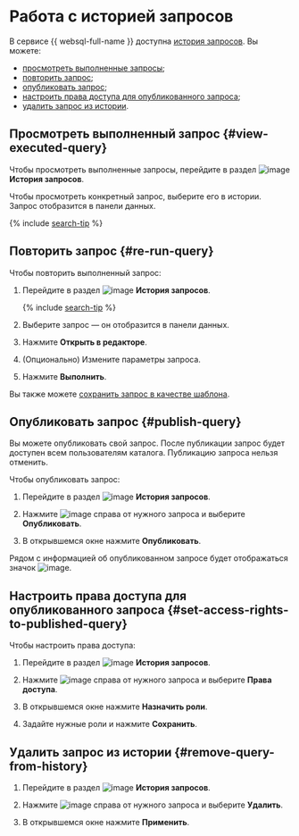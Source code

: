 # Работа с историей запросов

В сервисе {{ websql-full-name }} доступна [история запросов](../concepts/index.md#query-log). Вы можете:
   * [просмотреть выполненные запросы](#view-executed-queries);
   * [повторить запрос](#re-run-query);
   * [опубликовать запрос](#publish-query);
   * [настроить права доступа для опубликованного запроса](#set-access-rights-to-published-query);
   * [удалить запрос из истории](#remove-query-from-history).

## Просмотреть выполненный запрос {#view-executed-query}

Чтобы просмотреть выполненные запросы, перейдите в раздел ![image](../../_assets/console-icons/clock-arrow-rotate-left.svg) **История запросов**. 

Чтобы просмотреть конкретный запрос, выберите его в истории. Запрос отобразится в панели данных.

{% include [search-tip](../../_includes/websql/search-tip.md) %}

## Повторить запрос {#re-run-query}

Чтобы повторить выполненный запрос: 

1. Перейдите в раздел ![image](../../_assets/console-icons/clock-arrow-rotate-left.svg) **История запросов**. 

   {% include [search-tip](../../_includes/websql/search-tip.md) %}

1. Выберите запрос — он отобразится в панели данных.

1. Нажмите **Открыть в редакторе**. 

1. (Опционально) Измените параметры запроса.

1. Нажмите **Выполнить**.

Вы также можете [сохранить запрос в качестве шаблона](templates.md).

## Опубликовать запрос {#publish-query}

Вы можете опубликовать свой запрос. После публикации запрос будет доступен всем пользователям каталога. Публикацию запроса нельзя отменить.

Чтобы опубликовать запрос:

1. Перейдите в раздел ![image](../../_assets/console-icons/clock-arrow-rotate-left.svg) **История запросов**. 

1. Нажмите ![image](../../_assets/console-icons/ellipsis.svg) справа от нужного запроса и выберите **Опубликовать**.

1. В открывшемся окне нажмите **Опубликовать**.

Рядом с информацией об опубликованном запросе будет отображаться значок ![image](../../_assets/console-icons/lock-open.svg).

## Настроить права доступа для опубликованного запроса {#set-access-rights-to-published-query}

Чтобы настроить права доступа:

1. Перейдите в раздел ![image](../../_assets/console-icons/clock-arrow-rotate-left.svg) **История запросов**. 

1. Нажмите ![image](../../_assets/console-icons/ellipsis.svg) справа от нужного запроса и выберите **Права доступа**.

1. В открывшемся окне нажмите **Назначить роли**.

1. Задайте нужные роли и нажмите **Сохранить**.

## Удалить запрос из истории {#remove-query-from-history}

1. Перейдите в раздел ![image](../../_assets/console-icons/clock-arrow-rotate-left.svg) **История запросов**. 

1. Нажмите ![image](../../_assets/console-icons/ellipsis.svg) справа от нужного запроса и выберите **Удалить**.

1. В открывшемся окне нажмите **Применить**.
